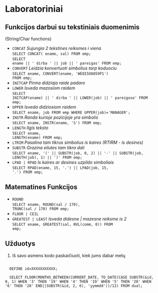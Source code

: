 # Laboratoriniai
## Funkcijos darbui su tekstiniais duomenimis
(String/Char functions)
- <code>CONCAT</code> *Sujungia 2 tekstines reiksmes i viena* <br>
  <code>SELECT CONCAT( ename, sal) FROM emp;</code><br>
  <code>SELECT ename || ' dirba ' || job || ' pareigas' FROM emp;</code>
- <code>CONVERT</code> *Leidzia konvertuoti simbolius tarp koduociu* <br>
  <code>SELECT ename, CONVERT(ename, 'WE8ISO8859P1') FROM emp;</code>
- <code>INITCAP</code> *Pirma didziaja raide padaro*
- <code>LOWER</code> *Isveda mazosiom raidem* <br>
  <code>SELECT INITCAP(ename) || ' dirba ' || LOWER(job) || ' pareigose' FROM emp;</code>
- <code>UPPER</code> *Isveda didziosiom raidem* <br>
  <code>SELECT ename, job FROM emp WHERE UPPER(job)='MANAGER';</code>
- <code>INSTR</code> *Randa kurioje pozicijoje yra simbolis* <br>
  <code>SELECT ename, INSTR(ename, 'S') FROM emp;</code>
- <code>LENGTH</code> *Ilgis teksto* <br>
  <code>SELECT ename, LENGTH(ename) FROM emp;</code>
- <code>LTRIM</code> *Pasalina tam tikrus simbolius is kaires (RTIRM - is desines)*
- <code>SUBSTR</code> *Grazina eilutes tam tikra dali* <br>
  <code>SELECT ename, '(' || SUBSTR(job, 0, 2) || '-' || SUBSTR(job, LENGTH(job), 1) || ')' FROM emp;</code>
- <code>LPAD | RPAD</code> *Is kaires ar desines uzpildo simboliais* <br>
  <code>SELECT RPAD(ename, 15, '.') || LPAD(job, 15, '.') FROM emp;</code>

## Matematines Funkcijos
- <code>ROUND</code> <br>
  <code>SELECT ename, ROUND(sal / 170), TRUNC(sal / 170) FROM emp;</code>
- <code>FLOOR | CEIL</code>
- <code>GREATEST | LEAST</code> *Isveda didesne | mazesne reiksme is 2* <br>
  <code>SELECT ename, GREATEST(sal, NVL(comm, 0)) FROM emp;</code>

## Užduotys
1. Iš savo asmens kodo paskaičiuoti, kiek jums dabar metų <br>
  <code>
  DEFINE id=XXXXXXXXXXX; <br>
  SELECT FLOOR(MONTHS_BETWEEN(CURRENT_DATE, TO_DATE(CASE SUBSTR(&id, 0, 1) WHEN '3' THEN '19' WHEN '4' THEN '19' WHEN '5' THEN '20' WHEN '6' THEN '20' END||SUBSTR(&id, 2, 6), 'yymmdd'))/12) FROM dual;
  </code>
